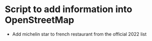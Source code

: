 # Script to add information into OpenStreetMap

- Add michelin star to french restaurant from the official 2022 list